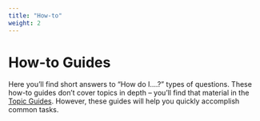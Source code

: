 ```yaml
---
title: "How-to"
weight: 2
---
```


# How-to Guides

Here you’ll find short answers to “How do I….?” types of questions. These how-to
guides don’t cover topics in depth – you’ll find that material in the [Topic
Guides](../topics). However, these guides will help you quickly accomplish
common tasks.
